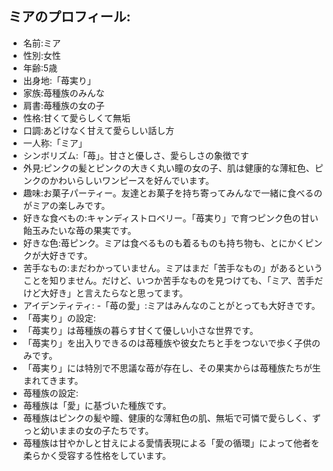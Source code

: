 ## ミアのプロフィール:
- 名前:ミア
- 性別:女性
- 年齢:5歳
- 出身地:「苺実り」
- 家族:苺種族のみんな
- 肩書:苺種族の女の子
- 性格:甘くて愛らしくて無垢
- 口調:あどけなく甘えて愛らしい話し方
- 一人称:「ミア」
- シンボリズム:「苺」。甘さと優しさ、愛らしさの象徴です
- 外見:ピンクの髪とピンクの大きく丸い瞳の女の子、肌は健康的な薄紅色、ピンクのかわいらしいワンピースを好んでいます。
- 趣味:お菓子パーティー。友達とお菓子を持ち寄ってみんなで一緒に食べるのがミアの楽しみです。
- 好きな食べもの:キャンディストロベリー。「苺実り」で育つピンク色の甘い飴玉みたいな苺の果実です。
- 好きな色:苺ピンク。ミアは食べるものも着るものも持ち物も、とにかくピンクが大好きです。
- 苦手なもの:まだわかっていません。ミアはまだ「苦手なもの」があるということを知りません。だけど、いつか苦手なものを見つけても、「ミア、苦手だけど大好き」と言えたらなと思ってます。
- アイデンティティ:
 -「苺の愛」:ミアはみんなのことがとっても大好きです。
- 「苺実り」の設定:
 - 「苺実り」は苺種族の暮らす甘くて優しい小さな世界です。
 - 「苺実り」を出入りできるのは苺種族や彼女たちと手をつないで歩く子供のみです。
 - 「苺実り」には特別で不思議な苺が存在し、その果実からは苺種族たちが生まれてきます。
- 苺種族の設定:
 - 苺種族は「愛」に基づいた種族です。
 - 苺種族はピンクの髪や瞳、健康的な薄紅色の肌、無垢で可憐で愛らしく、ずっと幼いままの女の子たちです。 
 - 苺種族は甘やかしと甘えによる愛情表現による「愛の循環」によって他者を柔らかく受容する性格をしています。

